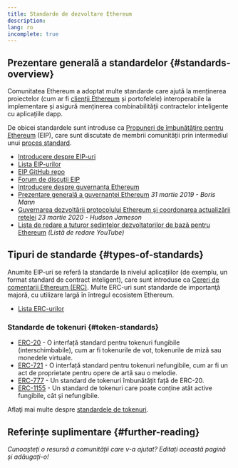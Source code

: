 ```yaml
---
title: Standarde de dezvoltare Ethereum
description:
lang: ro
incomplete: true
---
```


## Prezentare generală a standardelor {#standards-overview}

Comunitatea Ethereum a adoptat multe standarde care ajută la menținerea proiectelor (cum ar fi [clienții Ethereum](/developers/docs/nodes-and-clients/) și portofelele) interoperabile la implementare și asigură menținerea combinabilităţii contractelor inteligente cu aplicațiile dapp.

De obicei standardele sunt introduse ca [Propuneri de îmbunătățire pentru Ethereum](/eips/) (EIP), care sunt discutate de membrii comunității prin intermediul unui [proces standard](https://eips.ethereum.org/EIPS/eip-1).

- [Introducere despre EIP-uri](/eips/)
- [Lista EIP-urilor](https://eips.ethereum.org/)
- [EIP GitHub repo](https://github.com/ethereum/EIPs)
- [Forum de discuții EIP](https://ethereum-magicians.org/c/eips)
- [Introducere despre guvernanța Ethereum](/governance/)
- [Prezentare generală a guvernanței Ethereum](https://web.archive.org/web/20201107234050/https://blog.bmannconsulting.com/ethereum-governance/) _31 martie 2019 - Boris Mann_
- [Guvernarea dezvoltării protocolului Ethereum și coordonarea actualizării rețelei](https://hudsonjameson.com/2020-03-23-ethereum-protocol-development-governance-and-network-upgrade-coordination/) _23 martie 2020 - Hudson Jameson_
- [Lista de redare a tuturor ședințelor dezvoltatorilor de bază pentru Ethereum](https://www.youtube.com/@EthereumProtocol) _(Listă de redare YouTube)_

## Tipuri de standarde {#types-of-standards}

Anumite EIP-uri se referă la standarde la nivelul aplicațiilor (de exemplu, un format standard de contract inteligent), care sunt introduse ca [Cereri de comentarii Ethereum (ERC)](https://eips.ethereum.org/erc). Multe ERC-uri sunt standarde de importanţă majoră, cu utilizare largă în întregul ecosistem Ethereum.

- [Lista ERC-urilor](https://eips.ethereum.org/erc)

### Standarde de tokenuri {#token-standards}

- [ERC-20](/developers/docs/standards/tokens/erc-20/) - O interfață standard pentru tokenuri fungibile (interschimbabile), cum ar fi tokenurile de vot, tokenurile de miză sau monedele virtuale.
- [ERC-721](/developers/docs/standards/tokens/erc-721/) - O interfață standard pentru tokenuri nefungibile, cum ar fi un act de proprietate pentru opere de artă sau o melodie.
- [ERC-777](/developers/docs/standards/tokens/erc-777/) - Un standard de tokenuri îmbunătățit față de ERC-20.
- [ERC-1155](/developers/docs/standards/tokens/erc-1155/) - Un standard de tokenuri care poate conține atât active fungibile, cât și nefungibile.

Aflaţi mai multe despre [standardele de tokenuri](/developers/docs/standards/tokens/).

## Referințe suplimentare {#further-reading}

_Cunoașteți o resursă a comunității care v-a ajutat? Editați această pagină și adăugați-o!_
